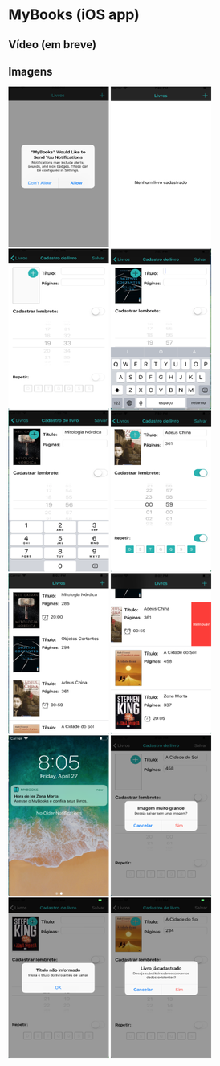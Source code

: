 # MyBooks (iOS app)

## Vídeo (em breve)

## Imagens
<img src="samples/01.png" style="display: inline-block;width: 200px;height: 320px;">
<img src="samples/02.png" style="display: inline-block;width: 200px;height: 320px;">
<img src="samples/03.png" style="display: inline-block;width: 200px;height: 320px;">
<img src="samples/04.png" style="display: inline-block;width: 200px;height: 320px;">
<img src="samples/05.png" style="display: inline-block;width: 200px;height: 320px;">
<img src="samples/06.png" style="display: inline-block;width: 200px;height: 320px;">
<img src="samples/07.png" style="display: inline-block;width: 200px;height: 320px;">
<img src="samples/08.png" style="display: inline-block;width: 200px;height: 320px;">
<img src="samples/09.png" style="display: inline-block;width: 200px;height: 320px;">
<img src="samples/10.png" style="display: inline-block;width: 200px;height: 320px;">
<img src="samples/11.png" style="display: inline-block;width: 200px;height: 320px;">
<img src="samples/12.png" style="display: inline-block;width: 200px;height: 320px;">
